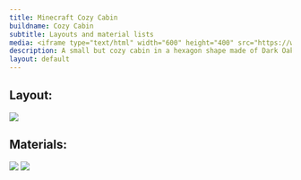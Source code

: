 ```yaml
---
title: Minecraft Cozy Cabin
buildname: Cozy Cabin
subtitle: Layouts and material lists
media: <iframe type="text/html" width="600" height="400" src="https://www.youtube.com/embed/..." frameborder="0"></iframe>
description: A small but cozy cabin in a hexagon shape made of Dark Oak and Blue terracotta. Nice looking, unique and easy to build! Scroll down to get the layouts and material lists.
layout: default
---
```


<p>

<h2 class="content-header">
Layout:
</h2>
<img src="https://myoctagon.github.io/asset/cozycabin/bp_cozycabin.png" class="img-fluid"/>

</p>

<p>
<h2 class="content-header">
Materials:
</h2>
<img src="https://myoctagon.github.io/asset/cozycabin/material_list1.png" class="img-fluid"/>
<img src="https://myoctagon.github.io/asset/cozycabin/material_list2.png" class="img-fluid"/>
</p>


<br/>
